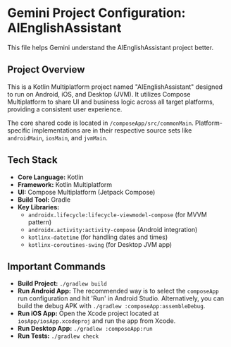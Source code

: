 # Gemini Project Configuration: AIEnglishAssistant

This file helps Gemini understand the AIEnglishAssistant project better.

## Project Overview

This is a Kotlin Multiplatform project named "AIEnglishAssistant" designed to run on Android, iOS, and Desktop (JVM). It utilizes Compose Multiplatform to share UI and business logic across all target platforms, providing a consistent user experience.

The core shared code is located in `/composeApp/src/commonMain`. Platform-specific implementations are in their respective source sets like `androidMain`, `iosMain`, and `jvmMain`.

## Tech Stack

- **Core Language:** Kotlin
- **Framework:** Kotlin Multiplatform
- **UI:** Compose Multiplatform (Jetpack Compose)
- **Build Tool:** Gradle
- **Key Libraries:**
    - `androidx.lifecycle:lifecycle-viewmodel-compose` (for MVVM pattern)
    - `androidx.activity:activity-compose` (Android integration)
    - `kotlinx-datetime` (for handling dates and times)
    - `kotlinx-coroutines-swing` (for Desktop JVM app)

## Important Commands

- **Build Project:** `./gradlew build`
- **Run Android App:** The recommended way is to select the `composeApp` run configuration and hit 'Run' in Android Studio. Alternatively, you can build the debug APK with `./gradlew :composeApp:assembleDebug`.
- **Run iOS App:** Open the Xcode project located at `iosApp/iosApp.xcodeproj` and run the app from Xcode.
- **Run Desktop App:** `./gradlew :composeApp:run`
- **Run Tests:** `./gradlew check`